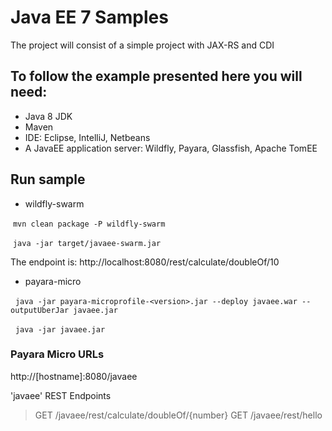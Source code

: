 # Java EE 7 Samples
  The project will consist  of a simple project with JAX-RS and CDI
  
## To follow the example presented here you will need:

* Java 8 JDK
* Maven
* IDE: Eclipse, IntelliJ, Netbeans
* A JavaEE application server: Wildfly, Payara, Glassfish, Apache TomEE
  
## Run sample

* wildfly-swarm

  ``mvn clean package -P wildfly-swarm``
  
  ``java -jar target/javaee-swarm.jar``

The endpoint is: http://localhost:8080/rest/calculate/doubleOf/10

* payara-micro

   ``java -jar payara-microprofile-<version>.jar --deploy javaee.war --outputUberJar javaee.jar``
   
   ``java -jar javaee.jar``
  
### Payara Micro URLs

http://[hostname]:8080/javaee

'javaee' REST Endpoints

>GET	/javaee/rest/calculate/doubleOf/{number}
>GET	/javaee/rest/hello


  
